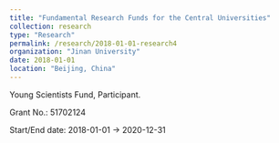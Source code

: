 ```yaml
---
title: "Fundamental Research Funds for the Central Universities"
collection: research
type: "Research"
permalink: /research/2018-01-01-research4
organization: "Jinan University"
date: 2018-01-01
location: "Beijing, China"
---
```


Young Scientists Fund, Participant.

Grant No.: 51702124

Start/End date: 2018-01-01 → 2020-12-31